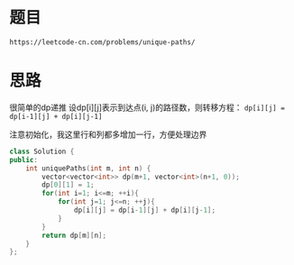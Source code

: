 # 题目
`https://leetcode-cn.com/problems/unique-paths/`


# 思路
很简单的dp递推
设dp[i][j]表示到达点(i, j)的路径数，则转移方程：
`dp[i][j] = dp[i-1][j] + dp[i][j-1]`  

注意初始化，我这里行和列都多增加一行，方便处理边界

```cpp
class Solution {
public:
    int uniquePaths(int m, int n) {
        vector<vector<int>> dp(m+1, vector<int>(n+1, 0));
        dp[0][1] = 1;
        for(int i=1; i<=m; ++i){
            for(int j=1; j<=n; ++j){
                dp[i][j] = dp[i-1][j] + dp[i][j-1];
            }
        }
        return dp[m][n];
    }
};
```

